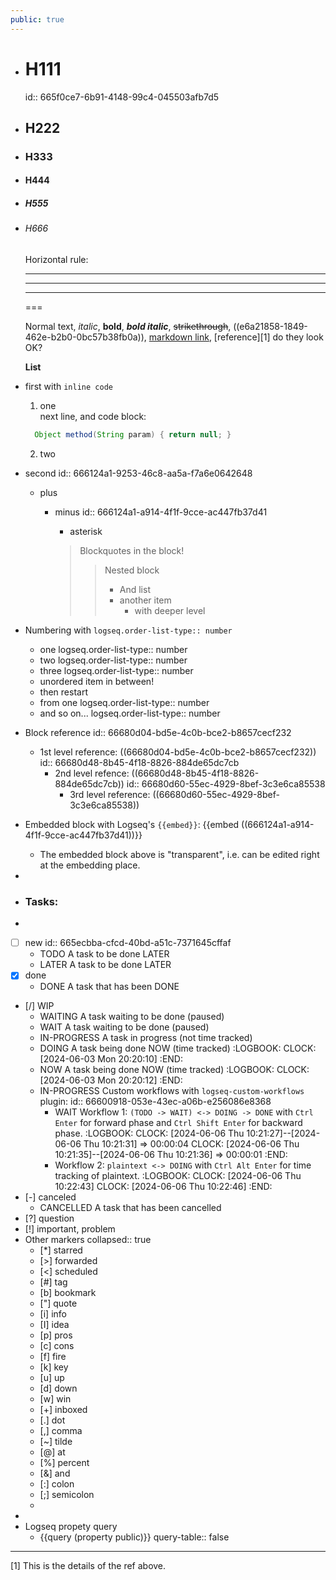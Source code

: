 ```yaml
---
public: true
---
```


- # H111
  id:: 665f0ce7-6b91-4148-99c4-045503afb7d5
- ## H222
- ### H333
- #### H444
- ##### H555
- ###### H666
  
  Horizontal rule:
  
  ---
  ***
  ___
  ===
  
  Normal text, *italic*, **bold**, ***bold italic***, ~~strikethrough~~, ((e6a21858-1849-462e-b2b0-0bc57b38fb0a)), [markdown link](https://www.markdownguide.org/basic-syntax/#links "this is a tooltip/title of this link"), [reference][1] do they look OK?
  
  **List**
- first with `inline code`
  1. one  
    next line, and code block:
  ```java
    Object method(String param) { return null; }
  ```
  2. two
- second
  id:: 666124a1-9253-46c8-aa5a-f7a6e0642648
  + plus
	- minus
	  id:: 666124a1-a914-4f1f-9cce-ac447fb37d41
	  * asterisk 
	  
	  > Blockquotes
	  > in the block!
	  > > Nested block
	  > > - And list
	  > > - another item
	  > > 	- with deeper level
- Numbering with `logseq.order-list-type:: number`
	- one
	  logseq.order-list-type:: number
	- two
	  logseq.order-list-type:: number
	- three
	  logseq.order-list-type:: number
	- unordered item in between!
	- then restart
	- from one
	  logseq.order-list-type:: number
	- and so on...
	  logseq.order-list-type:: number
- Block reference
  id:: 66680d04-bd5e-4c0b-bce2-b8657cecf232
	- 1st level reference: ((66680d04-bd5e-4c0b-bce2-b8657cecf232))
	  id:: 66680d48-8b45-4f18-8826-884de65dc7cb
		- 2nd level refence: ((66680d48-8b45-4f18-8826-884de65dc7cb))
		  id:: 66680d60-55ec-4929-8bef-3c3e6ca85538
			- 3rd level reference: ((66680d60-55ec-4929-8bef-3c3e6ca85538))
- Embedded block with Logseq's `{{embed}}`: {{embed ((666124a1-a914-4f1f-9cce-ac447fb37d41))}}
	- The embedded block above is "transparent", i.e. can be edited right at the embedding place.
-
- ### Tasks:
-
- [ ] new
  id:: 665ecbba-cfcd-40bd-a51c-7371645cffaf
	- TODO A task to be done LATER
	- LATER A task to be done LATER
- [x] done
	- DONE A task that has been DONE
- [/] WIP
	- WAITING A task waiting to be done (paused)
	- WAIT A task waiting to be done (paused)
	- IN-PROGRESS A task in progress (not time tracked)
	- DOING A task being done NOW (time tracked)
	  :LOGBOOK:
	  CLOCK: [2024-06-03 Mon 20:20:10]
	  :END:
	- NOW A task being done NOW (time tracked)
	  :LOGBOOK:
	  CLOCK: [2024-06-03 Mon 20:20:12]
	  :END:
	- IN-PROGRESS Custom workflows with `logseq-custom-workflows` plugin:
	  id:: 66600918-053e-43ec-a06b-e256086e8368
		- WAIT Workflow 1: `(TODO -> WAIT) <-> DOING -> DONE` with `Ctrl Enter` for forward phase and  `Ctrl Shift Enter` for backward phase.
		  :LOGBOOK:
		  CLOCK: [2024-06-06 Thu 10:21:27]--[2024-06-06 Thu 10:21:31] =>  00:00:04
		  CLOCK: [2024-06-06 Thu 10:21:35]--[2024-06-06 Thu 10:21:36] =>  00:00:01
		  :END:
		- Workflow 2: `plaintext <-> DOING` with `Ctrl Alt Enter` for time tracking of plaintext.
		  :LOGBOOK:
		  CLOCK: [2024-06-06 Thu 10:22:43]
		  CLOCK: [2024-06-06 Thu 10:22:46]
		  :END:
- [-] canceled
	- CANCELLED A task that has been cancelled
- [?] question
- [!] important, problem
- Other markers
  collapsed:: true
	- [*] starred
	- [>] forwarded
	- [<] scheduled
	- [#] tag
	- [b] bookmark
	- ["] quote
	- [i] info
	- [I] idea
	- [p] pros
	- [c] cons
	- [f] fire
	- [k] key
	- [u] up
	- [d] down
	- [w] win
	- [+] inboxed
	- [.] dot
	- [,] comma
	- [~] tilde
	- [@] at
	- [%] percent
	- [&] and
	- [:] colon
	- [;] semicolon
	-
-
- Logseq propety query
	- {{query (property public)}}
	  query-table:: false
- ---
  [1] This is the details of the ref above.